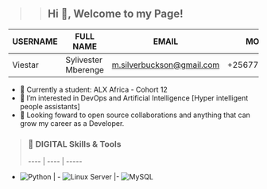>> ## Hi 👋, Welcome to my Page!

USERNAME  | FULL NAME | EMAIL | MOBILE | LOCATION | PROFILE
--------- | ---------- | ----------- | ---------- | -------- | --------
Viestar | Sylivester Mberenge | m.silverbuckson@gmail.com | +256775056439 | Uganda | www.viestar.tech

- 🌱 Currently a student: ALX Africa - Cohort 12
- 👀 I’m interested in DevOps and Artificial Intelligence [Hyper intelligent people assistants]
- 💞️ Looking foward to open source collaborations and anything that can grow my career as a Developer.

> ### 🔧 DIGITAL Skills & Tools
> ---- | ---- | -----
- ![Python](https://img.shields.io/badge/-Python-3776AB?style=flat-square&logo=Python&logoColor=white)  | - ![Linux Server](https://img.shields.io/badge/-Linux_Server-333?style=flat-square&logo=Linux&logoColor=white) |- ![MySQL](https://img.shields.io/badge/-MySQL-4479A1?style=flat-square&logo=MySQL&logoColor=white) 
<!---
Viestar/Viestar is a ✨ special ✨ repository because its `README.md` (this file) appears on your GitHub profile.
You can click the Preview link to take a look at your changes.
--->
